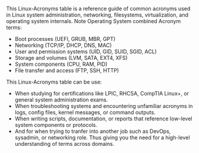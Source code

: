 This Linux-Acronyms table is a reference guide of common acronyms used in Linux system administration, networking, filesystems, virtualization, and operating system internals. 
Note Operating System combined Acronym terms:
- Boot processes (UEFI, GRUB, MBR, GPT)
- Networking (TCP/IP, DHCP, DNS, MAC)
- User and permission systems (UID, GID, SUID, SGID, ACL)
- Storage and volumes (LVM, SATA, EXT4, XFS)
- System components (CPU, RAM, PID)
- File transfer and access (FTP, SSH, HTTP)

This Linux-Acronyms table can be use:
- When studying for certifications like LPIC, RHCSA, CompTIA Linux+, or general system administration exams.
- When troubleshooting systems and encountering unfamiliar acronyms in logs, config files, kernel messages, or command outputs.
- When writing scripts, documentation, or reports that reference low-level system components or protocols.
- And for when trying to tranfer into another job such as DevOps, sysadmin, or networking role. Thus giving you the need for a high-level understanding of terms across domains.
